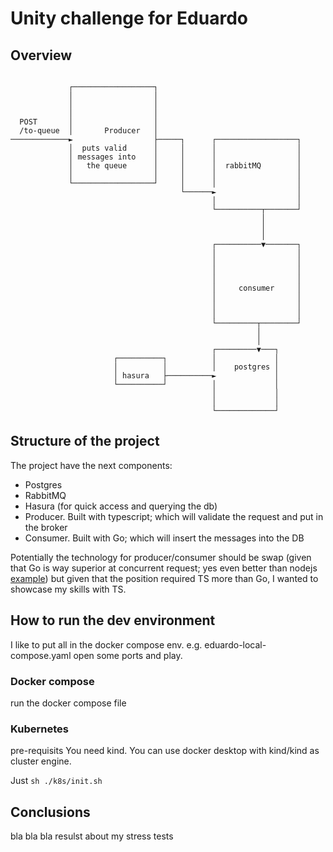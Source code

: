 # Unity challenge for Eduardo

## Overview
```

             ┌──────────────────┐
             │                  │
             │                  │
             │                  │
  POST       │                  │
  /to-queue  │       Producer   │
─────────────►                  ├─────┐      ┌──────────────────┐
             │  puts valid      │     │      │                  │
             │ messages into    │     │      │                  │
             │   the queue      │     │      │  rabbitMQ        │
             │                  │     │      │                  │
             └──────────────────┘     │      │                  │
                                      └──────►                  │
                                             │                  │
                                             └──────────┬───────┘
                                                        │
                                                        │
                                                        │
                                             ┌──────────▼───────┐
                                             │                  │
                                             │                  │
                                             │                  │
                                             │                  │
                                             │     consumer     │
                                             │                  │
                                             │                  │
                                             │                  │
                                             └─────────┬────────┘
                                                       │
                                                       │
                                             ┌─────────▼───┐
                       ┌──────────┐          │             │
                       │          │          │    postgres │
                       │ hasura   ├──────────►             │
                       └──────────┘          │             │
                                             │             │
                                             │             │
                                             └─────────────┘
```

## Structure of the project

The project have the next components:
- Postgres
- RabbitMQ
- Hasura (for quick access and querying the db)
- Producer. Built with typescript; which will validate the request and put in the broker
- Consumer. Built with Go; which will insert the messages into the DB

Potentially the technology for producer/consumer should be swap (given that Go is way superior at concurrent request; yes even better than nodejs [example](https://www.youtube.com/watch?v=h7UEwBaGoVo&t=1s))
but given that the position required TS more than Go, I wanted to showcase my skills with TS.

## How to run the dev environment

I like to put all in the docker compose env.
e.g. eduardo-local-compose.yaml
open some ports and play.

### Docker compose

run the docker compose file

### Kubernetes

pre-requisits
You need kind. You can use docker desktop with kind/kind as cluster engine.

Just `sh ./k8s/init.sh`

## Conclusions

bla bla bla resulst about my stress tests
